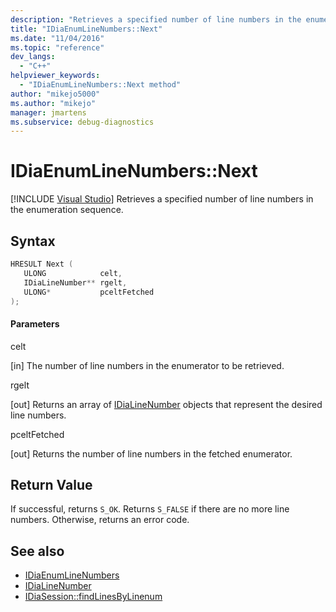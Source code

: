 ```yaml
---
description: "Retrieves a specified number of line numbers in the enumeration sequence."
title: "IDiaEnumLineNumbers::Next"
ms.date: "11/04/2016"
ms.topic: "reference"
dev_langs:
  - "C++"
helpviewer_keywords:
  - "IDiaEnumLineNumbers::Next method"
author: "mikejo5000"
ms.author: "mikejo"
manager: jmartens
ms.subservice: debug-diagnostics
---
```

# IDiaEnumLineNumbers::Next

 [!INCLUDE [Visual Studio](~/includes/applies-to-version/vs-windows-only.md)]
Retrieves a specified number of line numbers in the enumeration sequence.

## Syntax

```C++
HRESULT Next ( 
   ULONG            celt,
   IDiaLineNumber** rgelt,
   ULONG*           pceltFetched
);
```

#### Parameters
 celt

[in] The number of line numbers in the enumerator to be retrieved.

 rgelt

[out] Returns an array of [IDiaLineNumber](../../debugger/debug-interface-access/idialinenumber.md) objects that represent the desired line numbers.

 pceltFetched

[out] Returns the number of line numbers in the fetched enumerator.

## Return Value
 If successful, returns `S_OK`. Returns `S_FALSE` if there are no more line numbers. Otherwise, returns an error code.

## See also
- [IDiaEnumLineNumbers](../../debugger/debug-interface-access/idiaenumlinenumbers.md)
- [IDiaLineNumber](../../debugger/debug-interface-access/idialinenumber.md)
- [IDiaSession::findLinesByLinenum](../../debugger/debug-interface-access/idiasession-findlinesbylinenum.md)
